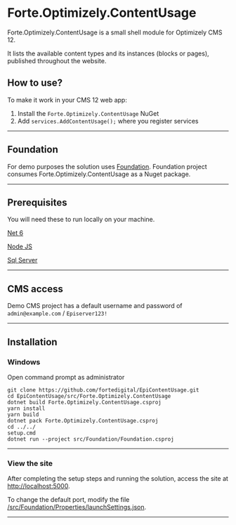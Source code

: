 
# Forte.Optimizely.ContentUsage

Forte.Optimizely.ContentUsage is a small shell module for Optimizely CMS 12.

It lists the available content types and its instances (blocks or pages), published throughout the website.

## How to use?

To make it work in your CMS 12 web app:
1. Install the `Forte.Optimizely.ContentUsage` NuGet
2. Add `services.AddContentUsage();` where you register services

---

## Foundation 

For demo purposes the solution uses [Foundation](https://github.com/episerver/Foundation).
Foundation project consumes Forte.Optimizely.ContentUsage as a Nuget package.

---

## Prerequisites

You will need these to run locally on your machine.

[Net 6](https://dotnet.microsoft.com/download/dotnet/6.0)

[Node JS](https://nodejs.org/en/download/)

[Sql Server](https://www.microsoft.com/en-us/sql-server/sql-server-downloads)

---

## CMS access

Demo CMS project has a default username and password of `admin@example.com` / `Episerver123!`

---

## Installation

### Windows

Open command prompt as administrator

```
git clone https://github.com/fortedigital/EpiContentUsage.git
cd EpiContentUsage/src/Forte.Optimizely.ContentUsage
dotnet build Forte.Optimizely.ContentUsage.csproj
yarn install
yarn build
dotnet pack Forte.Optimizely.ContentUsage.csproj
cd ../../
setup.cmd 
dotnet run --project src/Foundation/Foundation.csproj
```

---

### View the site

After completing the setup steps and running the solution, access the site at <a href="http://localhost:5000">http://localhost:5000</a>.

To change the default port, modify the file <a href="https://github.com/fortedigital/EpiContentUsage/blob/master/src/Foundation/Properties/launchSettings.json">/src/Foundation/Properties/launchSettings.json</a>.

---